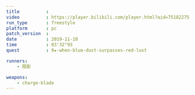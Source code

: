 ```yaml
---
title          :
video          : https://player.bilibili.com/player.html?aid=75182275
run_type       : freestyle
platform       : pc
patch_version  : 
date           : 2019-11-10
time           : 03'32"93
quest          : 9★-when-blue-dust-surpasses-red-lust

runners:
    - 陌影

weapons:
    - charge-blade
---
```

